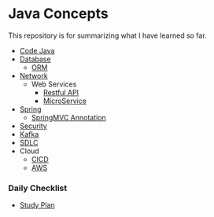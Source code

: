 # Java Concepts

This repository is for summarizing what I have learned so far.

- [Code Java](./CoreJava.md)
- [Database](./Database.md)
    - [ORM](./ORM.md)
- [Network](./Network.md)
    - Web Services
        - [Restful API](./REST_API.md)
        - [MicroService](./Microservice.md) 
- [Spring](./Spring.md)
    - [SpringMVC Annotation](./SpringMVC_Annotation.md)
- [Security](./Security.md)
- [Kafka](./Kafka.md)
- [SDLC](./SDLC.md)
- Cloud
    - [CICD](./CICD.md)
    - [AWS](./AWS.md)


### Daily Checklist
- [Study Plan](https://docs.google.com/document/d/1idws6Zd_e521YhM5hair5g4dxh1noe3x8dFb9yG77J4/edit#)
